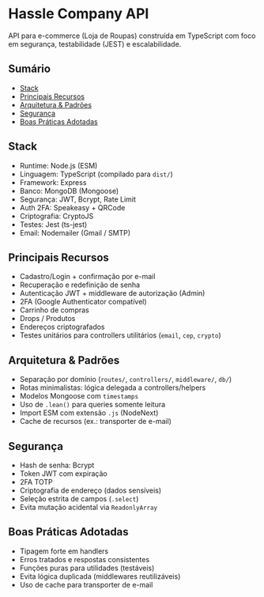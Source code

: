 # Hassle Company API

API para e-commerce (Loja de Roupas) construída em TypeScript com foco em segurança, testabilidade (JEST) e escalabilidade.

## Sumário
- [Stack](#stack)
- [Principais Recursos](#principais-recursos)
- [Arquitetura & Padrões](#arquitetura--padrões)
- [Segurança](#segurança)
- [Boas Práticas Adotadas](#boas-práticas-adotadas)

## Stack
- Runtime: Node.js (ESM)
- Linguagem: TypeScript (compilado para `dist/`)
- Framework: Express
- Banco: MongoDB (Mongoose)
- Segurança: JWT, Bcrypt, Rate Limit
- Auth 2FA: Speakeasy + QRCode
- Criptografia: CryptoJS
- Testes: Jest (ts-jest)
- Email: Nodemailer (Gmail / SMTP)

## Principais Recursos
- Cadastro/Login + confirmação por e-mail
- Recuperação e redefinição de senha
- Autenticação JWT + middleware de autorização (Admin)
- 2FA (Google Authenticator compatível)
- Carrinho de compras
- Drops / Produtos
- Endereços criptografados
- Testes unitários para controllers utilitários (`email`, `cep`, `crypto`)

## Arquitetura & Padrões
- Separação por domínio (`routes/`, `controllers/`, `middleware/`, `db/`)
- Rotas minimalistas: lógica delegada a controllers/helpers
- Modelos Mongoose com `timestamps`
- Uso de `.lean()` para queries somente leitura
- Import ESM com extensão `.js` (NodeNext)
- Cache de recursos (ex.: transporter de e-mail)

## Segurança
- Hash de senha: Bcrypt
- Token JWT com expiração
- 2FA TOTP
- Criptografia de endereço (dados sensíveis)
- Seleção estrita de campos (`.select`)
- Evita mutação acidental via `ReadonlyArray`

## Boas Práticas Adotadas
- Tipagem forte em handlers
- Erros tratados e respostas consistentes
- Funções puras para utilidades (testáveis)
- Evita lógica duplicada (middlewares reutilizáveis)
- Uso de cache para transporter de e-mail